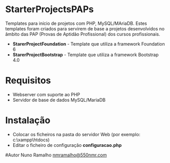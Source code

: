 # StarterProjectsPAPs
Templates para início de projetos com PHP, MySQL/MAriaDB. Estes templates foram criados para servirem de base a projetos desenvolvidos no âmbito das PAP (Provas de Aptidão Profissional) dos cursos profissionais.

* **StarerProjectFoundation** - Template que utiliza a framework Foundation 6
* **StarerProjectBootstrap** - Template que utiliza a framework Bootstrap 4.0

# Requisitos
* Webserver com suporte ao PHP
* Servidor de base de dados MySQL/MariaDB

# Instalação
* Colocar os ficheiros na pasta do servidor Web (por exemplo: c:\xampp\htdocs)
* Editar o ficheiro de configuração **configuracao.php**

#Autor 
Nuno Ramalho nmramalho@550nmr.com

